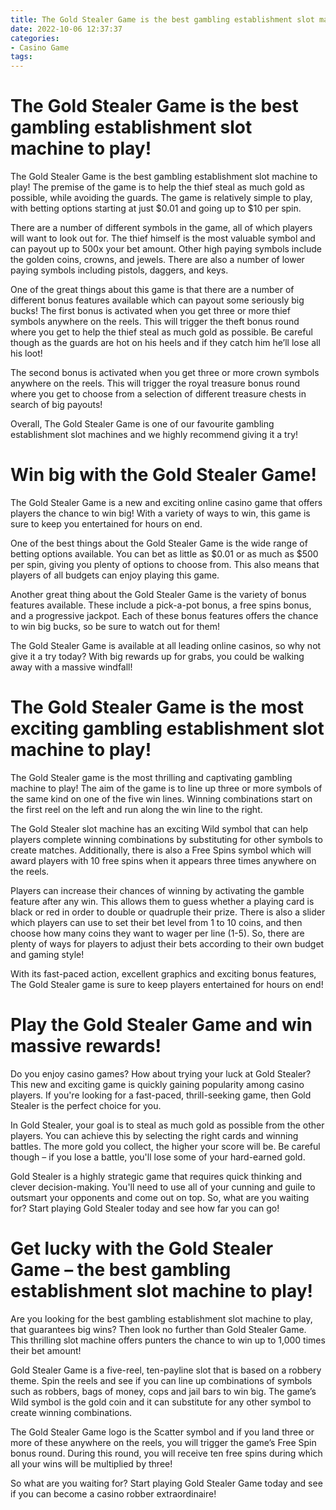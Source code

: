 ```yaml
---
title: The Gold Stealer Game is the best gambling establishment slot machine to play!
date: 2022-10-06 12:37:37
categories:
- Casino Game
tags:
---
```



#  The Gold Stealer Game is the best gambling establishment slot machine to play!

The Gold Stealer Game is the best gambling establishment slot machine to play! The premise of the game is to help the thief steal as much gold as possible, while avoiding the guards. The game is relatively simple to play, with betting options starting at just $0.01 and going up to $10 per spin.

There are a number of different symbols in the game, all of which players will want to look out for. The thief himself is the most valuable symbol and can payout up to 500x your bet amount. Other high paying symbols include the golden coins, crowns, and jewels. There are also a number of lower paying symbols including pistols, daggers, and keys.

One of the great things about this game is that there are a number of different bonus features available which can payout some seriously big bucks! The first bonus is activated when you get three or more thief symbols anywhere on the reels. This will trigger the theft bonus round where you get to help the thief steal as much gold as possible. Be careful though as the guards are hot on his heels and if they catch him he’ll lose all his loot!

The second bonus is activated when you get three or more crown symbols anywhere on the reels. This will trigger the royal treasure bonus round where you get to choose from a selection of different treasure chests in search of big payouts!

Overall, The Gold Stealer Game is one of our favourite gambling establishment slot machines and we highly recommend giving it a try!

#  Win big with the Gold Stealer Game!

The Gold Stealer Game is a new and exciting online casino game that offers players the chance to win big! With a variety of ways to win, this game is sure to keep you entertained for hours on end.

One of the best things about the Gold Stealer Game is the wide range of betting options available. You can bet as little as $0.01 or as much as $500 per spin, giving you plenty of options to choose from. This also means that players of all budgets can enjoy playing this game.

Another great thing about the Gold Stealer Game is the variety of bonus features available. These include a pick-a-pot bonus, a free spins bonus, and a progressive jackpot. Each of these bonus features offers the chance to win big bucks, so be sure to watch out for them!

The Gold Stealer Game is available at all leading online casinos, so why not give it a try today? With big rewards up for grabs, you could be walking away with a massive windfall!

#  The Gold Stealer Game is the most exciting gambling establishment slot machine to play!

The Gold Stealer game is the most thrilling and captivating gambling machine to play! The aim of the game is to line up three or more symbols of the same kind on one of the five win lines. Winning combinations start on the first reel on the left and run along the win line to the right.

The Gold Stealer slot machine has an exciting Wild symbol that can help players complete winning combinations by substituting for other symbols to create matches. Additionally, there is also a Free Spins symbol which will award players with 10 free spins when it appears three times anywhere on the reels.

Players can increase their chances of winning by activating the gamble feature after any win. This allows them to guess whether a playing card is black or red in order to double or quadruple their prize. There is also a slider which players can use to set their bet level from 1 to 10 coins, and then choose how many coins they want to wager per line (1-5). So, there are plenty of ways for players to adjust their bets according to their own budget and gaming style!

With its fast-paced action, excellent graphics and exciting bonus features, The Gold Stealer game is sure to keep players entertained for hours on end!

#  Play the Gold Stealer Game and win massive rewards!

Do you enjoy casino games? How about trying your luck at Gold Stealer? This new and exciting game is quickly gaining popularity among casino players. If you're looking for a fast-paced, thrill-seeking game, then Gold Stealer is the perfect choice for you.

In Gold Stealer, your goal is to steal as much gold as possible from the other players. You can achieve this by selecting the right cards and winning battles. The more gold you collect, the higher your score will be. Be careful though – if you lose a battle, you'll lose some of your hard-earned gold.

Gold Stealer is a highly strategic game that requires quick thinking and clever decision-making. You'll need to use all of your cunning and guile to outsmart your opponents and come out on top. So, what are you waiting for? Start playing Gold Stealer today and see how far you can go!

#  Get lucky with the Gold Stealer Game – the best gambling establishment slot machine to play!

Are you looking for the best gambling establishment slot machine to play, that guarantees big wins? Then look no further than Gold Stealer Game. This thrilling slot machine offers punters the chance to win up to 1,000 times their bet amount!

Gold Stealer Game is a five-reel, ten-payline slot that is based on a robbery theme. Spin the reels and see if you can line up combinations of symbols such as robbers, bags of money, cops and jail bars to win big. The game’s Wild symbol is the gold coin and it can substitute for any other symbol to create winning combinations.

The Gold Stealer Game logo is the Scatter symbol and if you land three or more of these anywhere on the reels, you will trigger the game’s Free Spin bonus round. During this round, you will receive ten free spins during which all your wins will be multiplied by three!

So what are you waiting for? Start playing Gold Stealer Game today and see if you can become a casino robber extraordinaire!